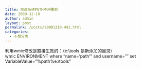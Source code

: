 ```yaml
---
title: 修改系统PATH不用重启
date: 2009-12-10
author: admin
layout: post
permalink: /posts/20091210-492.html
categories:
  - 不想分类
---
```

利用wmic修改是直接生效的：（e:\tools 是新添加的目录）  
wmic ENVIRONMENT where &#8220;name=&#8217;path'&#8221; and username=&#8221;&#8221; set VariableValue=&#8221;%path%e:\tools&#8221;
